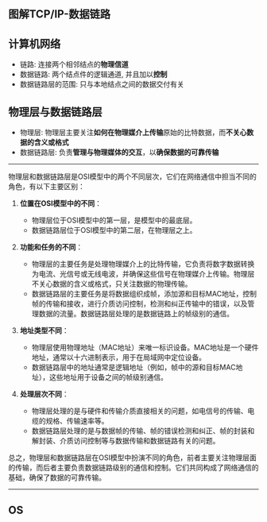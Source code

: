 ## 图解TCP/IP-数据链路

## 计算机网络
- 链路: 连接两个相邻结点的**物理信道**
- 数据链路: 两个结点件的逻辑通道, 并且加以**控制**
- 数据链路层的范围: 只与本地结点之间的数据交付有关

## 物理层与数据链路层
- 物理层: 物理层主要关注**如何在物理媒介上传输**原始的比特数据，而**不关心数据的含义或格式**
- 数据链路层: 负责**管理与物理媒体的交互**，以**确保数据的可靠传输**

---
物理层和数据链路层是OSI模型中的两个不同层次，它们在网络通信中担当不同的角色，有以下主要区别：

1. **位置在OSI模型中的不同**：
   - 物理层位于OSI模型中的第一层，是模型中的最底层。
   - 数据链路层位于OSI模型中的第二层，在物理层之上。

2. **功能和任务的不同**：
   - 物理层的主要任务是处理物理媒介上的比特传输，它负责将数字数据转换为电流、光信号或无线电波，并确保这些信号在物理媒介上传输。物理层不关心数据的含义或格式，只关注数据的物理传输。
   - 数据链路层的主要任务是将数据组织成帧，添加源和目标MAC地址，控制帧的传输和接收，进行介质访问控制，检测和纠正传输中的错误，以及管理数据的流量。数据链路层处理的是数据链路上的帧级别的通信。

3. **地址类型不同**：
   - 物理层使用物理地址（MAC地址）来唯一标识设备。MAC地址是一个硬件地址，通常以十六进制表示，用于在局域网中定位设备。
   - 数据链路层中的地址通常是逻辑地址（例如，帧中的源和目标MAC地址），这些地址用于设备之间的帧级别通信。

4. **处理层次不同**：
   - 物理层处理的是与硬件和传输介质直接相关的问题，如电信号的传输、电缆的规格、传输速率等。
   - 数据链路层处理的是与数据帧的传输、帧的错误检测和纠正、帧的封装和解封装、介质访问控制等与数据传输和数据链路有关的问题。

总之，物理层和数据链路层在OSI模型中扮演不同的角色，前者主要关注物理层面的传输，而后者主要负责数据链路级别的通信和控制。它们共同构成了网络通信的基础，确保了数据的可靠传输。

---

## OS
